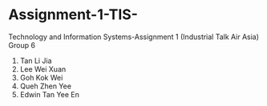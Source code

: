 # Assignment-1-TIS-
Technology and Information Systems-Assignment 1 (Industrial Talk Air Asia)
Group 6
1. Tan Li Jia
2. Lee Wei Xuan
3. Goh Kok Wei
4. Queh Zhen Yee
5. Edwin Tan Yee En 
